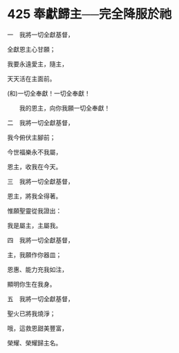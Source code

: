 # 425 奉獻歸主──完全降服於祂

一　我將一切全獻基督，

全獻恩主心甘願；

我要永遠愛主，隨主，

天天活在主面前。

(和)一切全奉獻！一切全奉獻！

　　我的恩主，向你我願一切全奉獻！

二　我將一切全獻基督，

我今俯伏主腳前；

今世福樂永不我屬，

恩主，收我在今天。

三　我將一切全獻基督，

恩主，將我全得著。

惟願聖靈從我證出：

我是屬主，主屬我。

四　我將一切全獻基督，

主，我願作你器皿；

恩惠、能力充我如注，

顯明你生在我身。

五　我將一切全獻基督，

聖火已將我燒淨；

哦，這救恩甜美豐富，

榮耀、榮耀歸主名。

